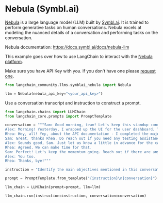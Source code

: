 # Nebula (Symbl.ai)
[Nebula](https://symbl.ai/nebula/) is a large language model (LLM) built by [Symbl.ai](https://symbl.ai). It is trained to perform generative tasks on human conversations. Nebula excels at modeling the nuanced details of a conversation and performing tasks on the conversation.

Nebula documentation: https://docs.symbl.ai/docs/nebula-llm

This example goes over how to use LangChain to interact with the [Nebula platform](https://docs.symbl.ai/docs/nebula-llm).

Make sure you have API Key with you. If you don't have one please [request one](https://info.symbl.ai/Nebula_Private_Beta.html).


```python
from langchain_community.llms.symblai_nebula import Nebula

llm = Nebula(nebula_api_key="<your_api_key>")
```

Use a conversation transcript and instruction to construct a prompt.


```python
from langchain.chains import LLMChain
from langchain_core.prompts import PromptTemplate

conversation = """Sam: Good morning, team! Let's keep this standup concise. We'll go in the usual order: what you did yesterday, what you plan to do today, and any blockers. Alex, kick us off.
Alex: Morning! Yesterday, I wrapped up the UI for the user dashboard. The new charts and widgets are now responsive. I also had a sync with the design team to ensure the final touchups are in line with the brand guidelines. Today, I'll start integrating the frontend with the new API endpoints Rhea was working on. The only blocker is waiting for some final API documentation, but I guess Rhea can update on that.
Rhea: Hey, all! Yep, about the API documentation - I completed the majority of the backend work for user data retrieval yesterday. The endpoints are mostly set up, but I need to do a bit more testing today. I'll finalize the API documentation by noon, so that should unblock Alex. After that, I’ll be working on optimizing the database queries for faster data fetching. No other blockers on my end.
Sam: Great, thanks Rhea. Do reach out if you need any testing assistance or if there are any hitches with the database. Now, my update: Yesterday, I coordinated with the client to get clarity on some feature requirements. Today, I'll be updating our project roadmap and timelines based on their feedback. Additionally, I'll be sitting with the QA team in the afternoon for preliminary testing. Blocker: I might need both of you to be available for a quick call in case the client wants to discuss the changes live.
Alex: Sounds good, Sam. Just let us know a little in advance for the call.
Rhea: Agreed. We can make time for that.
Sam: Perfect! Let's keep the momentum going. Reach out if there are any sudden issues or support needed. Have a productive day!
Alex: You too.
Rhea: Thanks, bye!"""

instruction = "Identify the main objectives mentioned in this conversation."

prompt = PromptTemplate.from_template("{instruction}\n{conversation}")

llm_chain = LLMChain(prompt=prompt, llm=llm)

llm_chain.run(instruction=instruction, conversation=conversation)
```
